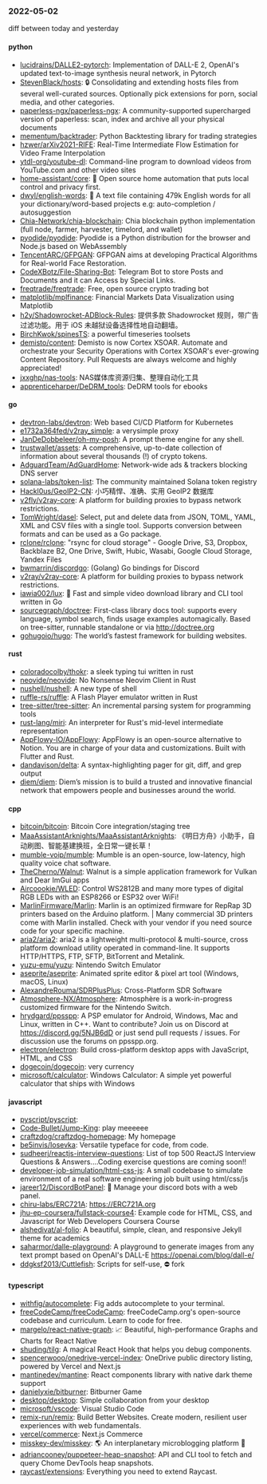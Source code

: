 ### 2022-05-02
diff between today and yesterday

#### python
* [lucidrains/DALLE2-pytorch](https://github.com/lucidrains/DALLE2-pytorch): Implementation of DALL-E 2, OpenAI's updated text-to-image synthesis neural network, in Pytorch
* [StevenBlack/hosts](https://github.com/StevenBlack/hosts): 🔒 Consolidating and extending hosts files from several well-curated sources. Optionally pick extensions for porn, social media, and other categories.
* [paperless-ngx/paperless-ngx](https://github.com/paperless-ngx/paperless-ngx): A community-supported supercharged version of paperless: scan, index and archive all your physical documents
* [mementum/backtrader](https://github.com/mementum/backtrader): Python Backtesting library for trading strategies
* [hzwer/arXiv2021-RIFE](https://github.com/hzwer/arXiv2021-RIFE): Real-Time Intermediate Flow Estimation for Video Frame Interpolation
* [ytdl-org/youtube-dl](https://github.com/ytdl-org/youtube-dl): Command-line program to download videos from YouTube.com and other video sites
* [home-assistant/core](https://github.com/home-assistant/core): 🏡 Open source home automation that puts local control and privacy first.
* [dwyl/english-words](https://github.com/dwyl/english-words): 📝 A text file containing 479k English words for all your dictionary/word-based projects e.g: auto-completion / autosuggestion
* [Chia-Network/chia-blockchain](https://github.com/Chia-Network/chia-blockchain): Chia blockchain python implementation (full node, farmer, harvester, timelord, and wallet)
* [pyodide/pyodide](https://github.com/pyodide/pyodide): Pyodide is a Python distribution for the browser and Node.js based on WebAssembly
* [TencentARC/GFPGAN](https://github.com/TencentARC/GFPGAN): GFPGAN aims at developing Practical Algorithms for Real-world Face Restoration.
* [CodeXBotz/File-Sharing-Bot](https://github.com/CodeXBotz/File-Sharing-Bot): Telegram Bot to store Posts and Documents and it can Access by Special Links.
* [freqtrade/freqtrade](https://github.com/freqtrade/freqtrade): Free, open source crypto trading bot
* [matplotlib/mplfinance](https://github.com/matplotlib/mplfinance): Financial Markets Data Visualization using Matplotlib
* [h2y/Shadowrocket-ADBlock-Rules](https://github.com/h2y/Shadowrocket-ADBlock-Rules): 提供多款 Shadowrocket 规则，带广告过滤功能。用于 iOS 未越狱设备选择性地自动翻墙。
* [BirchKwok/spinesTS](https://github.com/BirchKwok/spinesTS): a powerful timeseries toolsets
* [demisto/content](https://github.com/demisto/content): Demisto is now Cortex XSOAR. Automate and orchestrate your Security Operations with Cortex XSOAR's ever-growing Content Repository. Pull Requests are always welcome and highly appreciated!
* [jxxghp/nas-tools](https://github.com/jxxghp/nas-tools): NAS媒体库资源归集、整理自动化工具
* [apprenticeharper/DeDRM_tools](https://github.com/apprenticeharper/DeDRM_tools): DeDRM tools for ebooks

#### go
* [devtron-labs/devtron](https://github.com/devtron-labs/devtron): Web based CI/CD Platform for Kubernetes
* [e1732a364fed/v2ray_simple](https://github.com/e1732a364fed/v2ray_simple): a verysimple proxy
* [JanDeDobbeleer/oh-my-posh](https://github.com/JanDeDobbeleer/oh-my-posh): A prompt theme engine for any shell.
* [trustwallet/assets](https://github.com/trustwallet/assets): A comprehensive, up-to-date collection of information about several thousands (!) of crypto tokens.
* [AdguardTeam/AdGuardHome](https://github.com/AdguardTeam/AdGuardHome): Network-wide ads & trackers blocking DNS server
* [solana-labs/token-list](https://github.com/solana-labs/token-list): The community maintained Solana token registry
* [Hackl0us/GeoIP2-CN](https://github.com/Hackl0us/GeoIP2-CN): 小巧精悍、准确、实用 GeoIP2 数据库
* [v2fly/v2ray-core](https://github.com/v2fly/v2ray-core): A platform for building proxies to bypass network restrictions.
* [TomWright/dasel](https://github.com/TomWright/dasel): Select, put and delete data from JSON, TOML, YAML, XML and CSV files with a single tool. Supports conversion between formats and can be used as a Go package.
* [rclone/rclone](https://github.com/rclone/rclone): "rsync for cloud storage" - Google Drive, S3, Dropbox, Backblaze B2, One Drive, Swift, Hubic, Wasabi, Google Cloud Storage, Yandex Files
* [bwmarrin/discordgo](https://github.com/bwmarrin/discordgo): (Golang) Go bindings for Discord
* [v2ray/v2ray-core](https://github.com/v2ray/v2ray-core): A platform for building proxies to bypass network restrictions.
* [iawia002/lux](https://github.com/iawia002/lux): 👾 Fast and simple video download library and CLI tool written in Go
* [sourcegraph/doctree](https://github.com/sourcegraph/doctree): First-class library docs tool: supports every language, symbol search, finds usage examples automagically. Based on tree-sitter, runnable standalone or via http://doctree.org
* [gohugoio/hugo](https://github.com/gohugoio/hugo): The world’s fastest framework for building websites.

#### rust
* [coloradocolby/thokr](https://github.com/coloradocolby/thokr): a sleek typing tui written in rust
* [neovide/neovide](https://github.com/neovide/neovide): No Nonsense Neovim Client in Rust
* [nushell/nushell](https://github.com/nushell/nushell): A new type of shell
* [ruffle-rs/ruffle](https://github.com/ruffle-rs/ruffle): A Flash Player emulator written in Rust
* [tree-sitter/tree-sitter](https://github.com/tree-sitter/tree-sitter): An incremental parsing system for programming tools
* [rust-lang/miri](https://github.com/rust-lang/miri): An interpreter for Rust's mid-level intermediate representation
* [AppFlowy-IO/AppFlowy](https://github.com/AppFlowy-IO/AppFlowy): AppFlowy is an open-source alternative to Notion. You are in charge of your data and customizations. Built with Flutter and Rust.
* [dandavison/delta](https://github.com/dandavison/delta): A syntax-highlighting pager for git, diff, and grep output
* [diem/diem](https://github.com/diem/diem): Diem’s mission is to build a trusted and innovative financial network that empowers people and businesses around the world.

#### cpp
* [bitcoin/bitcoin](https://github.com/bitcoin/bitcoin): Bitcoin Core integration/staging tree
* [MaaAssistantArknights/MaaAssistantArknights](https://github.com/MaaAssistantArknights/MaaAssistantArknights): 《明日方舟》小助手，自动刷图、智能基建换班，全日常一键长草！
* [mumble-voip/mumble](https://github.com/mumble-voip/mumble): Mumble is an open-source, low-latency, high quality voice chat software.
* [TheCherno/Walnut](https://github.com/TheCherno/Walnut): Walnut is a simple application framework for Vulkan and Dear ImGui apps
* [Aircoookie/WLED](https://github.com/Aircoookie/WLED): Control WS2812B and many more types of digital RGB LEDs with an ESP8266 or ESP32 over WiFi!
* [MarlinFirmware/Marlin](https://github.com/MarlinFirmware/Marlin): Marlin is an optimized firmware for RepRap 3D printers based on the Arduino platform. | Many commercial 3D printers come with Marlin installed. Check with your vendor if you need source code for your specific machine.
* [aria2/aria2](https://github.com/aria2/aria2): aria2 is a lightweight multi-protocol & multi-source, cross platform download utility operated in command-line. It supports HTTP/HTTPS, FTP, SFTP, BitTorrent and Metalink.
* [yuzu-emu/yuzu](https://github.com/yuzu-emu/yuzu): Nintendo Switch Emulator
* [aseprite/aseprite](https://github.com/aseprite/aseprite): Animated sprite editor & pixel art tool (Windows, macOS, Linux)
* [AlexandreRouma/SDRPlusPlus](https://github.com/AlexandreRouma/SDRPlusPlus): Cross-Platform SDR Software
* [Atmosphere-NX/Atmosphere](https://github.com/Atmosphere-NX/Atmosphere): Atmosphère is a work-in-progress customized firmware for the Nintendo Switch.
* [hrydgard/ppsspp](https://github.com/hrydgard/ppsspp): A PSP emulator for Android, Windows, Mac and Linux, written in C++. Want to contribute? Join us on Discord at https://discord.gg/5NJB6dD or just send pull requests / issues. For discussion use the forums on ppsspp.org.
* [electron/electron](https://github.com/electron/electron): Build cross-platform desktop apps with JavaScript, HTML, and CSS
* [dogecoin/dogecoin](https://github.com/dogecoin/dogecoin): very currency
* [microsoft/calculator](https://github.com/microsoft/calculator): Windows Calculator: A simple yet powerful calculator that ships with Windows

#### javascript
* [pyscript/pyscript](https://github.com/pyscript/pyscript): 
* [Code-Bullet/Jump-King](https://github.com/Code-Bullet/Jump-King): play meeeeee
* [craftzdog/craftzdog-homepage](https://github.com/craftzdog/craftzdog-homepage): My homepage
* [be5invis/Iosevka](https://github.com/be5invis/Iosevka): Versatile typeface for code, from code.
* [sudheerj/reactjs-interview-questions](https://github.com/sudheerj/reactjs-interview-questions): List of top 500 ReactJS Interview Questions & Answers....Coding exercise questions are coming soon!!
* [developer-job-simulation/html-css-js](https://github.com/developer-job-simulation/html-css-js): A small codebase to simulate environment of a real software engineering job built using html/css/js
* [jareer12/DiscordBotPanel](https://github.com/jareer12/DiscordBotPanel): 🎉 Manage your discord bots with a web panel.
* [chiru-labs/ERC721A](https://github.com/chiru-labs/ERC721A): https://ERC721A.org
* [jhu-ep-coursera/fullstack-course4](https://github.com/jhu-ep-coursera/fullstack-course4): Example code for HTML, CSS, and Javascript for Web Developers Coursera Course
* [alshedivat/al-folio](https://github.com/alshedivat/al-folio): A beautiful, simple, clean, and responsive Jekyll theme for academics
* [saharmor/dalle-playground](https://github.com/saharmor/dalle-playground): A playground to generate images from any text prompt based on OpenAI's DALL-E https://openai.com/blog/dall-e/
* [ddgksf2013/Cuttlefish](https://github.com/ddgksf2013/Cuttlefish): Scripts for self-use, ⛔️ fork

#### typescript
* [withfig/autocomplete](https://github.com/withfig/autocomplete): Fig adds autocomplete to your terminal.
* [freeCodeCamp/freeCodeCamp](https://github.com/freeCodeCamp/freeCodeCamp): freeCodeCamp.org's open-source codebase and curriculum. Learn to code for free.
* [margelo/react-native-graph](https://github.com/margelo/react-native-graph): 📈 Beautiful, high-performance Graphs and Charts for React Native
* [shuding/tilg](https://github.com/shuding/tilg): A magical React Hook that helps you debug components.
* [spencerwooo/onedrive-vercel-index](https://github.com/spencerwooo/onedrive-vercel-index): OneDrive public directory listing, powered by Vercel and Next.js
* [mantinedev/mantine](https://github.com/mantinedev/mantine): React components library with native dark theme support
* [danielyxie/bitburner](https://github.com/danielyxie/bitburner): Bitburner Game
* [desktop/desktop](https://github.com/desktop/desktop): Simple collaboration from your desktop
* [microsoft/vscode](https://github.com/microsoft/vscode): Visual Studio Code
* [remix-run/remix](https://github.com/remix-run/remix): Build Better Websites. Create modern, resilient user experiences with web fundamentals.
* [vercel/commerce](https://github.com/vercel/commerce): Next.js Commerce
* [misskey-dev/misskey](https://github.com/misskey-dev/misskey): 🌎 An interplanetary microblogging platform 🚀
* [adriancooney/puppeteer-heap-snapshot](https://github.com/adriancooney/puppeteer-heap-snapshot): API and CLI tool to fetch and query Chome DevTools heap snapshots.
* [raycast/extensions](https://github.com/raycast/extensions): Everything you need to extend Raycast.
